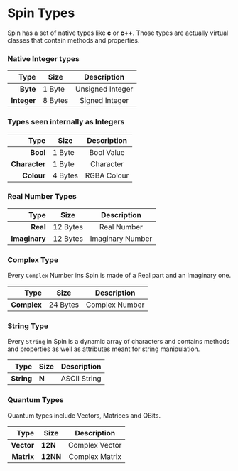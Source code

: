
# Spin Types

Spin has a set of native types like **c** or **c++**.
Those types are actually virtual classes that
contain methods and properties.

### Native Integer types

|          Type | Size     | Description      |
|--------------:|----------|:----------------:|
|      **Byte** |  1 Byte  | Unsigned Integer |
|   **Integer** |  8 Bytes | Signed Integer   |

### Types seen internally as Integers

|          Type | Size     | Description      |
|--------------:|----------|:----------------:|
|      **Bool** |  1 Byte  | Bool Value       |
| **Character** |  1 Byte  | Character        |
|    **Colour** |  4 Bytes | RGBA Colour      |

### Real Number Types

|          Type | Size     | Description      |
|--------------:|----------|:----------------:|
|      **Real** | 12 Bytes | Real Number      |
| **Imaginary** | 12 Bytes | Imaginary Number |

### Complex Type

Every `Complex` Number ins Spin is made of a Real part and
an Imaginary one.

|          Type | Size     | Description      |
|--------------:|----------|:----------------:|
|   **Complex** | 24 Bytes | Complex Number   |

### String Type

Every `String` in Spin is a dynamic array of
characters and contains methods and properties as
well as attributes meant for string manipulation.

|          Type | Size     | Description      |
|--------------:|----------|:----------------:|
|    **String** | **N**    | ASCII String     |

### Quantum Types

Quantum types include Vectors, Matrices and QBits.

|          Type | Size     | Description      |
|--------------:|----------|:----------------:|
|    **Vector** | **12N**  | Complex Vector   |
|    **Matrix** | **12NN** | Complex Matrix   |
